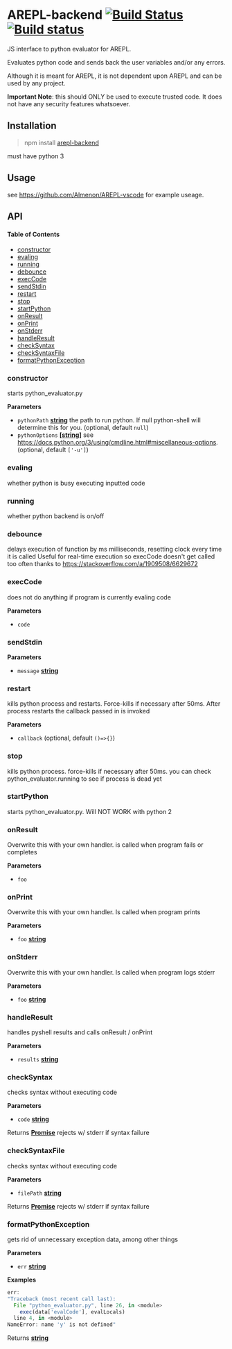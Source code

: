 # AREPL-backend [![Build Status](https://travis-ci.org/Almenon/AREPL-backend.svg?branch=master)](https://travis-ci.org/Almenon/AREPL-backend) [![Build status](https://ci.appveyor.com/api/projects/status/24o0d29l7ci9bif3?svg=true)](https://ci.appveyor.com/project/Almenon/arepl-backend)

JS interface to python evaluator for AREPL.

Evaluates python code and sends back the user variables and/or any errors.

Although it is meant for AREPL, it is not dependent upon AREPL and can be used by any project.

**Important Note**: this should ONLY be used to execute trusted code.  It does not have any security features whatsoever.

## Installation

> npm install [arepl-backend](https://www.npmjs.com/package/arepl-backend)

must have python 3

## Usage

see <https://github.com/Almenon/AREPL-vscode> for example useage. 

## API

<!-- Generated by documentation.js. Update this documentation by updating the source code. -->

#### Table of Contents

-   [constructor](#constructor)
-   [evaling](#evaling)
-   [running](#running)
-   [debounce](#debounce)
-   [execCode](#execcode)
-   [sendStdin](#sendstdin)
-   [restart](#restart)
-   [stop](#stop)
-   [startPython](#startpython)
-   [onResult](#onresult)
-   [onPrint](#onprint)
-   [onStderr](#onstderr)
-   [handleResult](#handleresult)
-   [checkSyntax](#checksyntax)
-   [checkSyntaxFile](#checksyntaxfile)
-   [formatPythonException](#formatpythonexception)

### constructor

starts python_evaluator.py

**Parameters**

-   `pythonPath` **[string](https://developer.mozilla.org/docs/Web/JavaScript/Reference/Global_Objects/String)** the path to run python. If null python-shell will determine this for you. (optional, default `null`)
-   `pythonOptions` **\[[string](https://developer.mozilla.org/docs/Web/JavaScript/Reference/Global_Objects/String)]** see <https://docs.python.org/3/using/cmdline.html#miscellaneous-options>. (optional, default `['-u']`)

### evaling

whether python is busy executing inputted code

### running

whether python backend is on/off

### debounce

delays execution of function by ms milliseconds, resetting clock every time it is called
Useful for real-time execution so execCode doesn't get called too often
thanks to <https://stackoverflow.com/a/1909508/6629672>

### execCode

does not do anything if program is currently evaling code

**Parameters**

-   `code`  

### sendStdin

**Parameters**

-   `message` **[string](https://developer.mozilla.org/docs/Web/JavaScript/Reference/Global_Objects/String)** 

### restart

kills python process and restarts.  Force-kills if necessary after 50ms.
After process restarts the callback passed in is invoked

**Parameters**

-   `callback`   (optional, default `()=>{}`)

### stop

kills python process.  force-kills if necessary after 50ms.
you can check python_evaluator.running to see if process is dead yet

### startPython

starts python_evaluator.py. Will NOT WORK with python 2

### onResult

Overwrite this with your own handler.
is called when program fails or completes

**Parameters**

-   `foo`  

### onPrint

Overwrite this with your own handler.
Is called when program prints

**Parameters**

-   `foo` **[string](https://developer.mozilla.org/docs/Web/JavaScript/Reference/Global_Objects/String)** 

### onStderr

Overwrite this with your own handler.
Is called when program logs stderr

**Parameters**

-   `foo` **[string](https://developer.mozilla.org/docs/Web/JavaScript/Reference/Global_Objects/String)** 

### handleResult

handles pyshell results and calls onResult / onPrint

**Parameters**

-   `results` **[string](https://developer.mozilla.org/docs/Web/JavaScript/Reference/Global_Objects/String)** 

### checkSyntax

checks syntax without executing code

**Parameters**

-   `code` **[string](https://developer.mozilla.org/docs/Web/JavaScript/Reference/Global_Objects/String)** 

Returns **[Promise](https://developer.mozilla.org/docs/Web/JavaScript/Reference/Global_Objects/Promise)** rejects w/ stderr if syntax failure

### checkSyntaxFile

checks syntax without executing code

**Parameters**

-   `filePath` **[string](https://developer.mozilla.org/docs/Web/JavaScript/Reference/Global_Objects/String)** 

Returns **[Promise](https://developer.mozilla.org/docs/Web/JavaScript/Reference/Global_Objects/Promise)** rejects w/ stderr if syntax failure

### formatPythonException

gets rid of unnecessary exception data, among other things

**Parameters**

-   `err` **[string](https://developer.mozilla.org/docs/Web/JavaScript/Reference/Global_Objects/String)** 

**Examples**

```javascript
err:
"Traceback (most recent call last):
  File "python_evaluator.py", line 26, in <module>
	exec(data['evalCode'], evalLocals)
  line 4, in <module>
NameError: name 'y' is not defined"
```

Returns **[string](https://developer.mozilla.org/docs/Web/JavaScript/Reference/Global_Objects/String)** 
